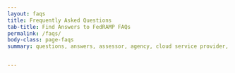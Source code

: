 ```yaml
---
layout: faqs
title: Frequently Asked Questions
tab-title: Find Answers to FedRAMP FAQs
permalink: /faqs/
body-class: page-faqs
summary: questions, answers, assessor, agency, cloud service provider, PMO, JAB, authorization, authorization process, cloud, cloud service offerings, cybersecurity, security review, FAQs, FAQ, frequently asked questions, search, keyword, topics, general, continuous monitoring, federal agencies, third party assessment organizations, FedRAMP, why, what, how, when, security, P-ATO, ATO, CSPs, stakeholders, help 


---
```

